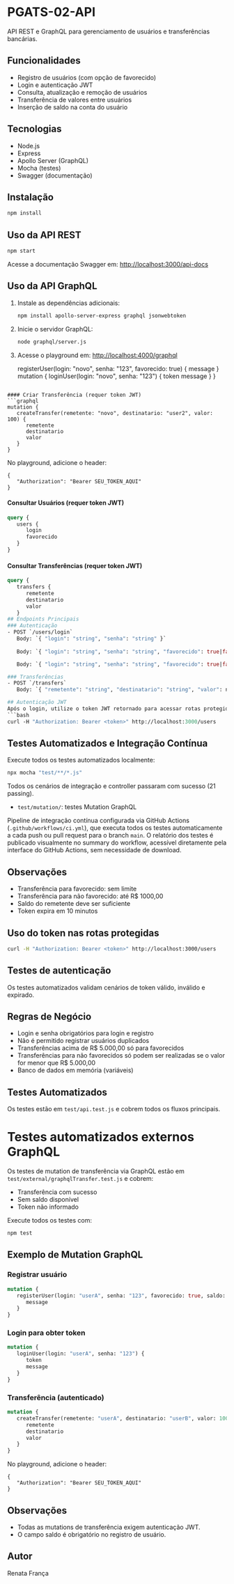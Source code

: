 # PGATS-02-API

API REST e GraphQL para gerenciamento de usuários e transferências bancárias.

## Funcionalidades
- Registro de usuários (com opção de favorecido)
- Login e autenticação JWT
- Consulta, atualização e remoção de usuários
- Transferência de valores entre usuários
- Inserção de saldo na conta do usuário

## Tecnologias
- Node.js
- Express
- Apollo Server (GraphQL)
- Mocha (testes)
- Swagger (documentação)

## Instalação
```bash
npm install
```

## Uso da API REST
```bash
npm start
```
Acesse a documentação Swagger em: [http://localhost:3000/api-docs](http://localhost:3000/api-docs)

## Uso da API GraphQL
1. Instale as dependências adicionais:
    ```bash
    npm install apollo-server-express graphql jsonwebtoken
    ```
2. Inicie o servidor GraphQL:
    ```bash
    node graphql/server.js
    ```
3. Acesse o playground em: [http://localhost:4000/graphql](http://localhost:4000/graphql)

   registerUser(login: "novo", senha: "123", favorecido: true) {
      message
   }
mutation {
   loginUser(login: "novo", senha: "123") {
      token
      message
   }
}
```

#### Criar Transferência (requer token JWT)
```graphql
mutation {
   createTransfer(remetente: "novo", destinatario: "user2", valor: 100) {
      remetente
      destinatario
      valor
   }
}
```
No playground, adicione o header:
```
{
   "Authorization": "Bearer SEU_TOKEN_AQUI"
}
```

#### Consultar Usuários (requer token JWT)
```graphql
query {
   users {
      login
      favorecido
   }
}
```

#### Consultar Transferências (requer token JWT)
```graphql
query {
   transfers {
      remetente
      destinatario
      valor
   }
## Endpoints Principais
### Autenticação
- POST `/users/login`  
   Body: `{ "login": "string", "senha": "string" }`
  
   Body: `{ "login": "string", "senha": "string", "favorecido": true|false }`

   Body: `{ "login": "string", "senha": "string", "favorecido": true|false, "saldo": number }`

### Transferências
- POST `/transfers`  
   Body: `{ "remetente": "string", "destinatario": "string", "valor": number }`

## Autenticação JWT
Após o login, utilize o token JWT retornado para acessar rotas protegidas:
```bash
curl -H "Authorization: Bearer <token>" http://localhost:3000/users
```

## Testes Automatizados e Integração Contínua

Execute todos os testes automatizados localmente:
```bash
npx mocha "test/**/*.js"
```

Todos os cenários de integração e controller passaram com sucesso (21 passing).

- `test/mutation/`: testes Mutation GraphQL


Pipeline de integração contínua configurada via GitHub Actions (`.github/workflows/ci.yml`), que executa todos os testes automaticamente a cada push ou pull request para o branch `main`.
O relatório dos testes é publicado visualmente no summary do workflow, acessível diretamente pela interface do GitHub Actions, sem necessidade de download.

## Observações
- Transferência para favorecido: sem limite
- Transferência para não favorecido: até R$ 1000,00
- Saldo do remetente deve ser suficiente
- Token expira em 10 minutos

## Uso do token nas rotas protegidas
```bash
curl -H "Authorization: Bearer <token>" http://localhost:3000/users
```

## Testes de autenticação

Os testes automatizados validam cenários de token válido, inválido e expirado.

## Regras de Negócio
- Login e senha obrigatórios para login e registro
- Não é permitido registrar usuários duplicados
- Transferências acima de R$ 5.000,00 só para favorecidos
- Transferências para não favorecidos só podem ser realizadas se o valor for menor que R$ 5.000,00
- Banco de dados em memória (variáveis)

## Testes Automatizados

Os testes estão em `test/api.test.js` e cobrem todos os fluxos principais.

# Testes automatizados externos GraphQL

Os testes de mutation de transferência via GraphQL estão em `test/external/graphqlTransfer.test.js` e cobrem:
- Transferência com sucesso
- Sem saldo disponível
- Token não informado

Execute todos os testes com:
```bash
npm test
```

## Exemplo de Mutation GraphQL

### Registrar usuário
```graphql
mutation {
   registerUser(login: "userA", senha: "123", favorecido: true, saldo: 1000) {
      message
   }
}
```

### Login para obter token
```graphql
mutation {
   loginUser(login: "userA", senha: "123") {
      token
      message
   }
}
```

### Transferência (autenticado)
```graphql
mutation {
   createTransfer(remetente: "userA", destinatario: "userB", valor: 100) {
      remetente
      destinatario
      valor
   }
}
```
No playground, adicione o header:
```
{
   "Authorization": "Bearer SEU_TOKEN_AQUI"
}
```

## Observações
- Todas as mutations de transferência exigem autenticação JWT.
- O campo saldo é obrigatório no registro de usuário.

## Autor
Renata França